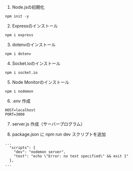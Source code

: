 
1. Node.jsの初期化
```
npm init -y
```

2. Expressのインストール
```
npm i express
```

3. dotenvのインストール
```
npm i dotenv
```

4. Socket.ioのインストール
```
npm i socket.io
```

5. Node Monitorのインストール
```
npm i nodemon
```

6. .env 作成
```
HOST=localhost
PORT=3000
```

7. server.js 作成（サーバープログラム）

8. package.json に npm run dev スクリプトを追加

```
...
  "scripts": {
    "dev": "nodemon server",
    "test": "echo \"Error: no test specified\" && exit 1"
  },
...
```